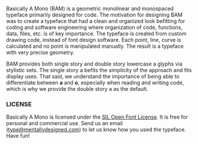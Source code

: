 Basically A Mono (BAM) is a geometric monolinear and monospaced typeface primarily designed for code.
The motivation for designing BAM was to create a typeface that had a clean and organized look befitting for coding and software engineering where organization of code, functions, data, files, etc. is of key importance. The typeface is created from custom drawing code, instead of font design software. 
Each point, line, curve is calculated and no point is manipulated manually. 
The result is a typeface with very precise geometry.

BAM provides both single story and double story lowercase a glyphs via stylistic sets. The single story a befits the simplicity of the approach and fits display uses. That said, we understand the importance of being able to differentiate between **a** and **o**, especially when reading and writing code, which is why we provide the double story a as the default.

### LICENSE
Basically A Mono is licensed under the [SIL Open Font License][1]. It is free for personal and commercial use. Send us an email (type@mentallydesigned.com) to let us know how you used the typeface. Have fun!

<!-- References -->
[1]: downloads/License.txt

